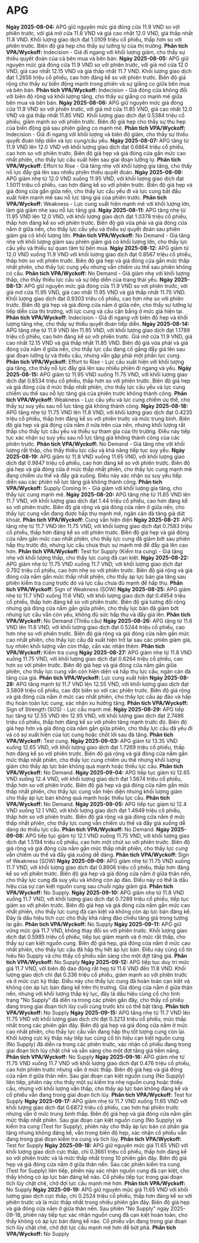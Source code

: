 # APG

**Ngày 2025-08-04:** APG giữ nguyên mức giá đóng cửa 11.9 VND so với phiên trước, với giá mở cửa 11.8 VND và giá cao nhất 12.0 VND, giá thấp nhất 11.8 VND. Khối lượng giao dịch đạt 1.0109 triệu cổ phiếu, thấp hơn so với phiên trước. Biên độ giá hẹp cho thấy sự lưỡng lự của thị trường. **Phân tích VPA/Wyckoff:** Indecision - Giá đi ngang với khối lượng giảm, cho thấy sự thiếu quyết đoán của cả bên mua và bên bán.
**Ngày 2025-08-05:** APG giữ nguyên mức giá đóng cửa 11.9 VND so với phiên trước, với giá mở cửa 12.0 VND, giá cao nhất 12.15 VND và giá thấp nhất 11.7 VND. Khối lượng giao dịch đạt 1.2656 triệu cổ phiếu, cao hơn đáng kể so với phiên trước. Biên độ giá rộng cho thấy sự biến động mạnh trong phiên và sự giằng co giữa bên mua và bên bán. **Phân tích VPA/Wyckoff:** Indecision - Giá đóng cửa không đổi với biên độ rộng và khối lượng tăng, cho thấy sự giằng co mạnh mẽ giữa bên mua và bên bán.
**Ngày 2025-08-06:** APG giữ nguyên mức giá đóng cửa 11.9 VND so với phiên trước, với giá mở cửa 11.85 VND, giá cao nhất 12.0 VND và giá thấp nhất 11.85 VND. Khối lượng giao dịch đạt 0.5384 triệu cổ phiếu, giảm mạnh so với phiên trước. Biên độ giá hẹp cho thấy sự thu hẹp của biến động giá sau phiên giằng co mạnh mẽ. **Phân tích VPA/Wyckoff:** Indecision - Giá đi ngang với khối lượng và biên độ giảm, cho thấy sự thiếu quyết đoán tiếp diễn và lực cung/cầu yếu.
**Ngày 2025-08-07:** APG tăng từ 11.9 VND lên 12.0 VND với khối lượng giao dịch đạt 0.6864 triệu cổ phiếu, cao hơn so với phiên trước. Biên độ giá hẹp và giá đóng cửa gần mức cao nhất phiên, cho thấy lực cầu xuất hiện sau giai đoạn lưỡng lự. **Phân tích VPA/Wyckoff:** Effort to Rise - Giá tăng nhẹ với khối lượng gia tăng, cho thấy nỗ lực đẩy giá lên sau nhiều phiên thiếu quyết đoán.
**Ngày 2025-08-08:** APG giảm nhẹ từ 12.0 VND xuống 11.95 VND, với khối lượng giao dịch đạt 1.5011 triệu cổ phiếu, cao hơn đáng kể so với phiên trước. Biên độ giá hẹp và giá đóng cửa gần giữa nến, cho thấy lực cầu yếu đi và lực cung bắt đầu xuất hiện mạnh mẽ sau nỗ lực tăng giá của phiên trước. **Phân tích VPA/Wyckoff:** Weakness - Lực cung xuất hiện mạnh mẽ với khối lượng lớn, làm giá giảm nhẹ sau nỗ lực tăng giá.
**Ngày 2025-08-11:** APG tăng nhẹ từ 11.95 VND lên 12.0 VND, với khối lượng giao dịch đạt 1.0378 triệu cổ phiếu, thấp hơn đáng kể so với phiên trước. Biên độ giá vừa phải và giá đóng cửa nằm ở giữa nến, cho thấy lực cầu yếu và thiếu sự quyết đoán sau phiên giảm giá có khối lượng lớn. **Phân tích VPA/Wyckoff:** No Demand - Giá tăng nhẹ với khối lượng giảm sau phiên giảm giá có khối lượng lớn, cho thấy lực cầu yếu và thiếu sự quan tâm từ bên mua.
**Ngày 2025-08-12:** APG giảm từ 12.0 VND xuống 11.9 VND với khối lượng giao dịch đạt 0.8567 triệu cổ phiếu, thấp hơn so với phiên trước. Biên độ giá hẹp và giá đóng cửa gần mức thấp nhất phiên, cho thấy lực cung yếu nhưng vẫn chiếm ưu thế sau phiên không có cầu. **Phân tích VPA/Wyckoff:** No Demand - Giá giảm nhẹ với khối lượng thấp, cho thấy thiếu lực cầu và sự tiếp diễn của trạng thái yếu.
**Ngày 2025-08-13:** APG giữ nguyên mức giá đóng cửa 11.9 VND so với phiên trước, với giá mở cửa 11.95 VND, giá cao nhất 11.95 VND và giá thấp nhất 11.75 VND. Khối lượng giao dịch đạt 0.9303 triệu cổ phiếu, cao hơn nhẹ so với phiên trước. Biên độ giá hẹp và giá đóng cửa nằm ở giữa nến, cho thấy sự lưỡng lự tiếp diễn của thị trường, với lực cung và cầu cân bằng ở mức giá hiện tại. **Phân tích VPA/Wyckoff:** Indecision - Giá đi ngang với biên độ hẹp và khối lượng tăng nhẹ, cho thấy sự thiếu quyết đoán tiếp diễn.
**Ngày 2025-08-14:** APG tăng nhẹ từ 11.9 VND lên 11.95 VND, với khối lượng giao dịch đạt 1.1789 triệu cổ phiếu, cao hơn đáng kể so với phiên trước. Giá mở cửa 11.9 VND, giá cao nhất 12.15 VND và giá thấp nhất 11.85 VND. Biên độ giá vừa phải và giá đóng cửa nằm ở giữa nến, cho thấy lực cầu đang cố gắng đẩy giá lên sau giai đoạn lưỡng lự và thiếu cầu, nhưng vẫn gặp phải một phần lực cung. **Phân tích VPA/Wyckoff:** Effort to Rise - Lực cầu xuất hiện với khối lượng gia tăng, cho thấy nỗ lực đẩy giá lên sau nhiều phiên đi ngang và yếu.
**Ngày 2025-08-15:** APG giảm từ 11.95 VND xuống 11.75 VND, với khối lượng giao dịch đạt 0.8534 triệu cổ phiếu, thấp hơn so với phiên trước. Biên độ giá hẹp và giá đóng cửa ở mức thấp nhất phiên, cho thấy lực cầu yếu và lực cung chiếm ưu thế sau nỗ lực tăng giá của phiên trước không thành công. **Phân tích VPA/Wyckoff:** Weakness - Lực cầu yếu và lực cung chiếm ưu thế, cho thấy sự suy yếu sau nỗ lực tăng giá không thành công.
**Ngày 2025-08-18:** APG tăng nhẹ từ 11.75 VND lên 11.8 VND, với khối lượng giao dịch đạt 0.4235 triệu cổ phiếu, thấp hơn đáng kể so với phiên trước và mức trung bình. Biên độ giá hẹp và giá đóng cửa nằm ở nửa trên của nến, nhưng khối lượng rất thấp cho thấy lực cầu yếu và thiếu sự tham gia của thị trường. Điều này tiếp tục xác nhận sự suy yếu sau nỗ lực tăng giá không thành công của các phiên trước. **Phân tích VPA/Wyckoff:** No Demand - Giá tăng nhẹ với khối lượng rất thấp, cho thấy thiếu lực cầu và khả năng tiếp tục suy yếu.
**Ngày 2025-08-19:** APG giảm từ 11.8 VND xuống 11.65 VND, với khối lượng giao dịch đạt 0.9847 triệu cổ phiếu, cao hơn đáng kể so với phiên trước. Biên độ giá hẹp và giá đóng cửa ở mức thấp nhất phiên, cho thấy lực cung mạnh mẽ đang chiếm ưu thế và đẩy giá xuống. Điều này xác nhận sự suy yếu tiếp diễn sau các phiên nỗ lực tăng giá không thành công. **Phân tích VPA/Wyckoff:** Supply Coming In - Giá giảm với khối lượng gia tăng, cho thấy lực cung mạnh mẽ.
**Ngày 2025-08-20:** APG tăng nhẹ từ 11.65 VND lên 11.7 VND, với khối lượng giao dịch đạt 1.44 triệu cổ phiếu, cao hơn đáng kể so với phiên trước. Biên độ giá rộng và giá đóng cửa nằm ở giữa nến, cho thấy lực cung vẫn đang được hấp thụ mạnh mẽ, ngăn cản đà tăng giá dứt khoát. **Phân tích VPA/Wyckoff:** Cung vẫn hiện diện
**Ngày 2025-08-21:** APG tăng nhẹ từ 11.7 VND lên 11.75 VND, với khối lượng giao dịch đạt 0.7583 triệu cổ phiếu, thấp hơn đáng kể so với phiên trước. Biên độ giá hẹp và giá đóng cửa nằm gần mức cao nhất phiên, cho thấy lực cung đã giảm bớt sau phiên hấp thụ trước đó, nhưng lực cầu chưa thực sự mạnh mẽ để đẩy giá lên cao hơn. **Phân tích VPA/Wyckoff:** Test for Supply (Kiểm tra cung) - Giá tăng nhẹ với khối lượng thấp, cho thấy lực cung đã cạn kiệt.
**Ngày 2025-08-22:** APG giảm nhẹ từ 11.75 VND xuống 11.7 VND, với khối lượng giao dịch đạt 0.792 triệu cổ phiếu, cao hơn nhẹ so với phiên trước. Biên độ giá rộng và giá đóng cửa nằm gần mức thấp nhất phiên, cho thấy áp lực bán gia tăng sau phiên kiểm tra cung trước đó và lực cầu chưa đủ mạnh để hấp thụ. **Phân tích VPA/Wyckoff:** Sign of Weakness (SOW)
**Ngày 2025-08-25:** APG giảm nhẹ từ 11.7 VND xuống 11.6 VND, với khối lượng giao dịch đạt 0.4954 triệu cổ phiếu, thấp hơn đáng kể so với phiên trước. Biên độ giá tương đối rộng nhưng giá đóng cửa nằm gần giữa phiên, cho thấy lực bán đã giảm bớt nhưng lực cầu vẫn còn yếu, không đủ sức hấp thụ và đẩy giá lên. **Phân tích VPA/Wyckoff:** No Demand (Thiếu cầu)
**Ngày 2025-08-26:** APG tăng từ 11.6 VND lên 11.8 VND, với khối lượng giao dịch đạt 0.5244 triệu cổ phiếu, cao hơn nhẹ so với phiên trước. Biên độ giá rộng và giá đóng cửa nằm gần mức cao nhất phiên, cho thấy lực cầu đã xuất hiện trở lại sau các phiên giảm giá, tuy nhiên khối lượng vẫn còn thấp, cần xác nhận thêm. **Phân tích VPA/Wyckoff:** Kiểm tra cung
**Ngày 2025-08-27:** APG giảm nhẹ từ 11.8 VND xuống 11.75 VND, với khối lượng giao dịch đạt 0.6264 triệu cổ phiếu, cao hơn so với phiên trước. Biên độ giá hẹp và giá đóng cửa nằm gần giữa phiên, cho thấy lực cung vẫn còn hiện diện và hấp thụ lực cầu, ngăn cản đà tăng của giá. **Phân tích VPA/Wyckoff:** Lực cung xuất hiện
**Ngày 2025-08-28:** APG tăng mạnh từ 11.7 VND lên 12.55 VND, với khối lượng giao dịch đạt 3.5809 triệu cổ phiếu, cao đột biến so với các phiên trước. Biên độ giá rộng và giá đóng cửa nằm ở mức cao nhất phiên, cho thấy lực cầu áp đảo và hấp thụ hoàn toàn lực cung, xác nhận xu hướng tăng. **Phân tích VPA/Wyckoff:** Sign of Strength (SOS) - Lực cầu mạnh mẽ.
**Ngày 2025-08-29:** APG tiếp tục tăng từ 12.55 VND lên 12.95 VND, với khối lượng giao dịch đạt 2.7486 triệu cổ phiếu, thấp hơn đáng kể so với phiên tăng mạnh trước đó. Biên độ giá hẹp hơn và giá đóng cửa nằm gần giữa phiên, cho thấy lực cầu đã yếu đi và có sự xuất hiện của lực cung hoặc chốt lời sau đà tăng. **Phân tích VPA/Wyckoff:** Test cung.
**Ngày 2025-09-03:** APG giảm từ 13.35 VND xuống 12.65 VND, với khối lượng giao dịch đạt 1.7269 triệu cổ phiếu, thấp hơn đáng kể so với phiên trước. Biên độ giá rộng và giá đóng cửa nằm gần mức thấp nhất phiên, cho thấy lực cung chiếm ưu thế nhưng khối lượng giảm cho thấy áp lực bán không quá mạnh hoặc thiếu lực cầu. **Phân tích VPA/Wyckoff:** No Demand.
**Ngày 2025-09-04:** APG tiếp tục giảm từ 12.65 VND xuống 12.4 VND, với khối lượng giao dịch đạt 1.5674 triệu cổ phiếu, thấp hơn so với phiên trước. Biên độ giá hẹp và giá đóng cửa nằm gần mức thấp nhất phiên, cho thấy lực cung vẫn hiện diện nhưng khối lượng giảm cho thấy áp lực bán không quá mạnh hoặc thiếu lực cầu. **Phân tích VPA/Wyckoff:** No Demand.
**Ngày 2025-09-05:** APG tiếp tục giảm từ 12.4 VND xuống 12.1 VND, với khối lượng giao dịch đạt 1.4949 triệu cổ phiếu, thấp hơn so với phiên trước. Biên độ giá rộng và giá đóng cửa nằm ở mức thấp nhất phiên, cho thấy lực cung vẫn chiếm ưu thế và đẩy giá xuống dễ dàng do thiếu lực cầu. **Phân tích VPA/Wyckoff:** No Demand.
**Ngày 2025-09-08:** APG tiếp tục giảm từ 12.1 VND xuống 11.75 VND, với khối lượng giao dịch đạt 1.5194 triệu cổ phiếu, cao hơn một chút so với phiên trước. Biên độ giá rộng và giá đóng cửa nằm gần mức thấp nhất phiên, cho thấy lực cung vẫn chiếm ưu thế và đẩy giá xuống dễ dàng. **Phân tích VPA/Wyckoff:** Sign of Weakness (SOW)
**Ngày 2025-09-09:** APG giảm nhẹ từ 11.75 VND xuống 11.7 VND, với khối lượng giao dịch đạt 0.8906 triệu cổ phiếu, thấp hơn đáng kể so với phiên trước. Biên độ giá hẹp và giá đóng cửa nằm ở giữa thân nến, cho thấy lực cung đã suy yếu và không còn áp đảo. Điều này có thể là dấu hiệu của sự cạn kiệt nguồn cung sau chuỗi ngày giảm giá. **Phân tích VPA/Wyckoff:** No Supply.
**Ngày 2025-09-10:** APG giảm nhẹ từ 11.8 VND xuống 11.7 VND, với khối lượng giao dịch đạt 0.7289 triệu cổ phiếu, tiếp tục giảm so với phiên trước. Biên độ giá hẹp và giá đóng cửa nằm gần mức cao nhất phiên, cho thấy lực cung đã cạn kiệt và không còn áp lực bán đáng kể. Đây là dấu hiệu tích cực cho thấy khả năng đảo chiều tăng giá trong tương lai gần. **Phân tích VPA/Wyckoff:** No Supply
**Ngày 2025-09-11:** APG giữ vững mức giá 11.7 VND, không thay đổi so với phiên trước. Khối lượng giao dịch đạt 0.5985 triệu cổ phiếu, tiếp tục giảm mạnh và ở mức rất thấp, cho thấy sự cạn kiệt nguồn cung. Biên độ giá hẹp, giá đóng cửa nằm ở mức cao nhất phiên, cho thấy lực cầu đã hấp thụ hết áp lực bán. Điều này củng cố tín hiệu No Supply và cho thấy cổ phiếu sẵn sàng cho một đợt tăng giá. **Phân tích VPA/Wyckoff:** No Supply
**Ngày 2025-09-12:** APG tiếp tục duy trì mức giá 11.7 VND, với biên độ dao động rất hẹp từ 11.6 VND đến 11.8 VND. Khối lượng giao dịch chỉ đạt 0.336 triệu cổ phiếu, giảm mạnh so với phiên trước và ở mức cực kỳ thấp. Điều này cho thấy lực cung đã hoàn toàn cạn kiệt và không còn áp lực bán đáng kể trên thị trường. Giá đóng cửa nằm ở giữa thân nến, nhưng với khối lượng thấp kỷ lục, đây là dấu hiệu củng cố cho tình trạng "No Supply" đã diễn ra trong các phiên gần đây, cho thấy cổ phiếu đang trong giai đoạn tích lũy cuối cùng trước khi có thể bật tăng. **Phân tích VPA/Wyckoff:** No Supply
**Ngày 2025-09-15:** APG tăng nhẹ từ 11.7 VND lên 11.75 VND với khối lượng giao dịch chỉ đạt 0.3213 triệu cổ phiếu, mức thấp nhất trong các phiên gần đây. Biên độ giá hẹp và giá đóng cửa nằm ở mức cao nhất phiên, cho thấy lực cầu vẫn đang hấp thụ tốt lượng cung còn lại. Khối lượng cực kỳ thấp này tiếp tục củng cố tín hiệu cạn kiệt nguồn cung (No Supply) đã diễn ra trong các phiên trước, xác nhận cổ phiếu đang trong giai đoạn tích lũy chặt chẽ và sẵn sàng cho một đợt tăng giá tiềm năng. **Phân tích VPA/Wyckoff:** No Supply
**Ngày 2025-09-16:** APG giảm nhẹ từ 11.75 VND xuống 11.7 VND với khối lượng giao dịch đạt 0.476 triệu cổ phiếu, cao hơn phiên trước nhưng vẫn ở mức thấp. Biên độ giá hẹp và giá đóng cửa nằm ở giữa thân nến. Sau giai đoạn cạn kiệt nguồn cung (No Supply) liên tiếp, phiên này cho thấy một sự kiểm tra nhẹ nguồn cung hoặc thiếu cầu, nhưng với khối lượng vẫn thấp, cho thấy áp lực bán không đáng kể và cổ phiếu vẫn đang trong giai đoạn tích lũy. **Phân tích VPA/Wyckoff:** Test for Supply
**Ngày 2025-09-17:** APG giảm nhẹ từ 11.7 VND xuống 11.65 VND với khối lượng giao dịch đạt 0.6872 triệu cổ phiếu, cao hơn hai phiên trước nhưng vẫn ở mức trung bình thấp. Biên độ giá hẹp và giá đóng cửa nằm gần mức thấp nhất phiên. Sau giai đoạn cạn kiệt nguồn cung (No Supply) và kiểm tra cung (Test for Supply), phiên này cho thấy áp lực bán có phần gia tăng nhưng không đáng kể, vẫn trong biên độ hẹp, xác nhận cổ phiếu vẫn đang trong giai đoạn kiểm tra cung và tích lũy. **Phân tích VPA/Wyckoff:** Test for Supply
**Ngày 2025-09-18:** APG giữ nguyên mức giá 11.65 VND với khối lượng giao dịch cực thấp, chỉ 0.3661 triệu cổ phiếu, thấp hơn đáng kể so với phiên trước và là mức thấp nhất trong 10 phiên gần đây. Biên độ giá hẹp và giá đóng cửa nằm ở giữa thân nến. Sau các phiên kiểm tra cung (Test for Supply) liên tiếp, phiên này xác nhận nguồn cung đã cạn kiệt, cho thấy không có áp lực bán đáng kể nào. Cổ phiếu tiếp tục trong giai đoạn tích lũy chặt chẽ, chờ đợi lực cầu mạnh mẽ hơn. **Phân tích VPA/Wyckoff:** No Supply
**Ngày 2025-09-19:** APG giữ nguyên mức giá 11.65 VND với khối lượng giao dịch cực thấp, chỉ 0.2524 triệu cổ phiếu, thấp hơn đáng kể so với phiên trước và là mức thấp nhất trong nhiều phiên gần đây. Biên độ giá hẹp và giá đóng cửa nằm ở giữa thân nến. Sau phiên "No Supply" ngày 2025-09-18, phiên này tiếp tục xác nhận nguồn cung đã cạn kiệt hoàn toàn, cho thấy không có áp lực bán đáng kể nào. Cổ phiếu vẫn đang trong giai đoạn tích lũy chặt chẽ, chờ đợi lực cầu mạnh mẽ hơn để bứt phá. **Phân tích VPA/Wyckoff:** No Supply
